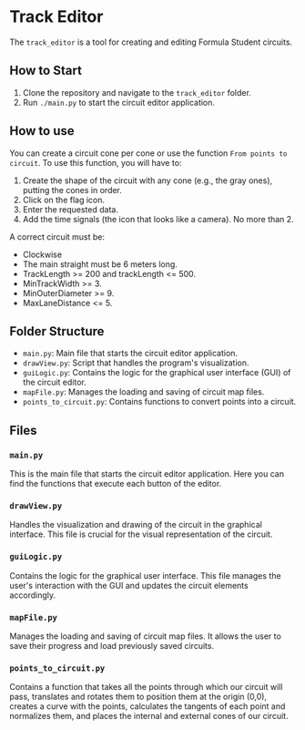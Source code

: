 # Track Editor
The `track_editor` is a tool for creating and editing Formula Student circuits.

## How to Start

1. Clone the repository and navigate to the `track_editor` folder.
2. Run `./main.py` to start the circuit editor application.

## How to use

You can create a circuit cone per cone or use the function `From points to circuit`. To use this function, you will have to:
1. Create the shape of the circuit with any cone (e.g., the gray ones), putting the cones in order.
2. Click on the flag icon.
3. Enter the requested data.
4. Add the time signals (the icon that looks like a camera). No more than 2.

A correct circuit must be:
- Clockwise 
- The main straight must be 6 meters long.
- TrackLength >= 200 and trackLength <= 500.
- MinTrackWidth >= 3.
- MinOuterDiameter >= 9.
- MaxLaneDistance <= 5.

## Folder Structure

- `main.py`: Main file that starts the circuit editor application.
- `drawView.py`: Script that handles the program's visualization.
- `guiLogic.py`: Contains the logic for the graphical user interface (GUI) of the circuit editor.
- `mapFile.py`: Manages the loading and saving of circuit map files.
- `points_to_circuit.py`: Contains functions to convert points into a circuit.

## Files

### `main.py`

This is the main file that starts the circuit editor application. Here you can find the functions that execute each button of the editor.

### `drawView.py`

Handles the visualization and drawing of the circuit in the graphical interface. This file is crucial for the visual representation of the circuit.

### `guiLogic.py`

Contains the logic for the graphical user interface. This file manages the user's interaction with the GUI and updates the circuit elements accordingly.

### `mapFile.py`

Manages the loading and saving of circuit map files. It allows the user to save their progress and load previously saved circuits.

### `points_to_circuit.py`

Contains a function that takes all the points through which our circuit will pass, translates and rotates them to position them at the origin (0,0), creates a curve with the points, calculates the tangents of each point and normalizes them, and places the internal and external cones of our circuit.